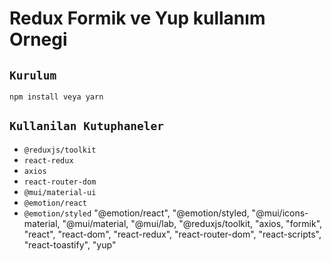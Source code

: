# Redux Formik ve Yup kullanım Ornegi

## `Kurulum`

```
npm install veya yarn
```

## `Kullanilan Kutuphaneler`

- `@reduxjs/toolkit`
- `react-redux`
- `axios`
- `react-router-dom`
- `@mui/material-ui`
- `@emotion/react`
- `@emotion/styled`
  "@emotion/react",
  "@emotion/styled,
  "@mui/icons-material,
  "@mui/material,
  "@mui/lab,
  "@reduxjs/toolkit,
  "axios,
  "formik",
  "react",
  "react-dom",
  "react-redux",
  "react-router-dom",
  "react-scripts",
  "react-toastify",
  "yup"
